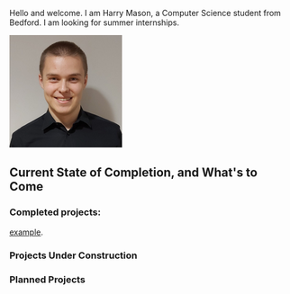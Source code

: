 Hello and welcome. I am Harry Mason, a Computer Science student from Bedford. I am looking for summer internships.

<img src="images/profilePhoto.jpeg" width="200" height="200" />

## Current State of Completion, and What's to Come

### Completed projects:
[example](https://www.fast.ai).

### Projects Under Construction

### Planned Projects
